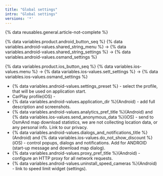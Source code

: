 ```yaml
---
title: "Global settings"
intro: "Global settings"
versions: '*'
---
```


{% data reusables.general.article-not-complete %}

{% data variables.product.android_button_seq %} {% data variables.android-values.shared_string_menu %} → {% data variables.android-values.shared_string_settings %} → {% data variables.android-values.osmand_settings %}

{% data variables.product.ios_button_seq %} {% data variables.ios-values.menu %} → {% data variables.ios-values.sett_settings %} → {% data variables.ios-values.osmand_settings %}

- {% data variables.android-values.settings_preset %} - select the profile, that will be used on application start.
- CarPlay profile(iOS) - 
- {% data variables.android-values.application_dir %}(Android) - add full description and screenshots.
- {% data variables.android-values.analytics_pref_title %}(Android) and {% data variables.ios-values.send_anonymous_data %}(iOS) - send to OsmAnd map download statistics, we are not collecting location data, or any personal info. Link to our privacy.
- {% data variables.android-values.dialogs_and_notifications_title %}(Android) and {% data variables.ios-values.do_not_show_discount %}(iOS) - control popups, dialogs and notifications. Add for ANDROID (start-up message and download map dialog).
- {% data variables.android-values.proxy_pref_title %}(Android) - configure an HTTP proxy for all network requests.
- {% data variables.android-values.uninstall_speed_cameras %}(Android) - link to speed limit widget (settings).
